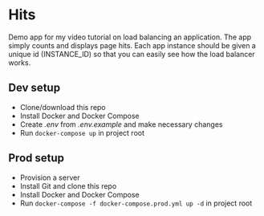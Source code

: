 # Hits
Demo app for my video tutorial on load balancing an application. The app simply counts and displays page hits. Each app instance should be given a unique id (INSTANCE_ID) so that you can easily see how the load balancer works.

## Dev setup
- Clone/download this repo
- Install Docker and Docker Compose
- Create *.env* from *.env.example* and make necessary changes
- Run `docker-compose up` in project root

## Prod setup
- Provision a server
- Install Git and clone this repo
- Install Docker and Docker Compose
- Run `docker-compose -f docker-compose.prod.yml up -d` in project root